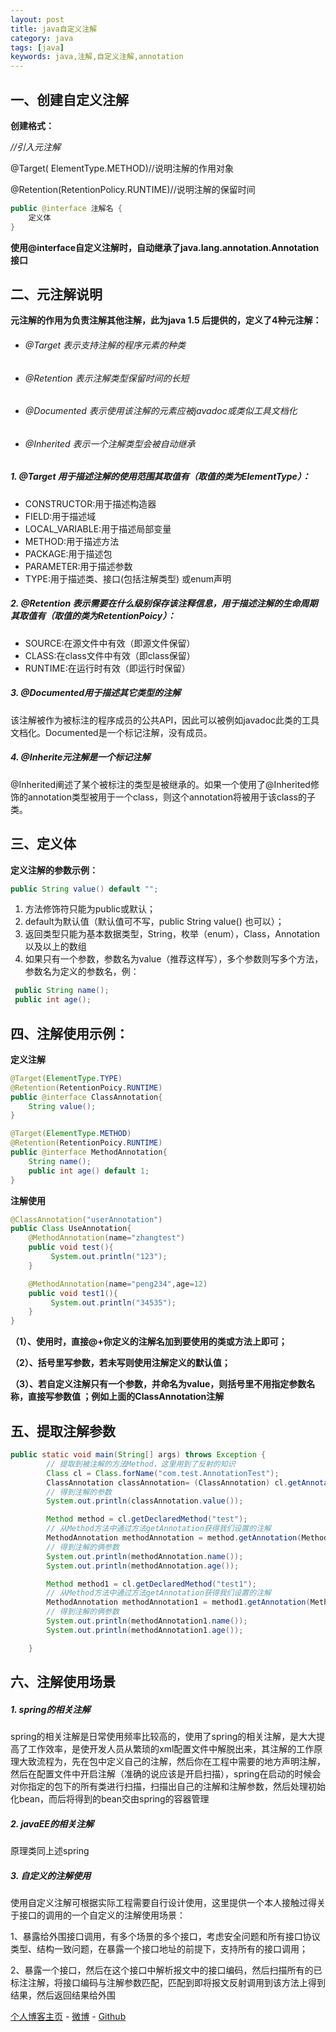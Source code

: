 ```yaml
---
layout: post
title: java自定义注解
category: java
tags: [java]
keywords: java,注解,自定义注解,annotation
---
```

## 一、创建自定义注解

**创建格式：**

*//引入元注解*

@Target( ElementType.METHOD)//说明注解的作用对象

@Retention(RetentionPolicy.RUNTIME)//说明注解的保留时间
```java
public @interface 注解名 {
    定义体
}
```

**使用@interface自定义注解时，自动继承了java.lang.annotation.Annotation接口**

## 二、元注解说明
**元注解的作用为负责注解其他注解，此为java 1.5 后提供的，定义了4种元注解：**

- ###### @Target                  表示支持注解的程序元素的种类
- ###### @Retention             表示注解类型保留时间的长短
- ###### @Documented        表示使用该注解的元素应被javadoc或类似工具文档化
- ###### @Inherited               表示一个注解类型会被自动继承

##### 1. @Target 用于描述注解的使用范围其取值有（取值的类为ElementType）：

- CONSTRUCTOR:用于描述构造器
- FIELD:用于描述域
- LOCAL_VARIABLE:用于描述局部变量
- METHOD:用于描述方法
- PACKAGE:用于描述包
- PARAMETER:用于描述参数
- TYPE:用于描述类、接口(包括注解类型) 或enum声明

##### 2. @Retention 表示需要在什么级别保存该注释信息，用于描述注解的生命周期其取值有（取值的类为RetentionPoicy）：
- SOURCE:在源文件中有效（即源文件保留）
- CLASS:在class文件中有效（即class保留）
- RUNTIME:在运行时有效（即运行时保留）
    
##### 3. @Documented用于描述其它类型的注解
该注解被作为被标注的程序成员的公共API，因此可以被例如javadoc此类的工具文档化。Documented是一个标记注解，没有成员。
##### 4. @Inherite元注解是一个标记注解
@Inherited阐述了某个被标注的类型是被继承的。如果一个使用了@Inherited修饰的annotation类型被用于一个class，则这个annotation将被用于该class的子类。

## 三、定义体
**定义注解的参数示例：**

```java
public String value() default "";
```

1. 方法修饰符只能为public或默认；
2. default为默认值（默认值可不写，public String value() 也可以）；
3. 返回类型只能为基本数据类型，String，枚举（enum），Class，Annotation 以及以上的数组
4. 如果只有一个参数，参数名为value（推荐这样写），多个参数则写多个方法，参数名为定义的参数名，例：
```java
 public String name();
 public int age();
```

## 四、注解使用示例：
**定义注解**
```java
@Target(ElementType.TYPE)
@Retention(RetentionPoicy.RUNTIME)
public @interface ClassAnnotation{
    String value();
}
```
```java
@Target(ElementType.METHOD)
@Retention(RetentionPoicy.RUNTIME)
public @interface MethodAnnotation{
    String name();
    public int age() default 1;
}
```
**注解使用**
```java
@ClassAnnotation("userAnnotation")
public Class UseAnnotation{
    @MethodAnnotation(name="zhangtest")
    public void test(){
         System.out.println("123");
    }

    @MethodAnnotation(name="peng234",age=12)
    public void test1(){
         System.out.println("34535");
    }
}
```
**（1）、使用时，直接@+你定义的注解名加到要使用的类或方法上即可；**

**（2）、括号里写参数，若未写则使用注解定义的默认值；**

**（3）、若自定义注解只有一个参数，并命名为value，则括号里不用指定参数名称，直接写参数值 ；例如上面的ClassAnnotation注解**

## 五、提取注解参数
```java
public static void main(String[] args) throws Exception {  
        // 提取到被注解的方法Method，这里用到了反射的知识  
		Class cl = Class.forName("com.test.AnnotationTest");
		ClassAnnotation classAnnotation= (ClassAnnotation) cl.getAnnotation(ClassAnnotation.class); 
		// 得到注解的参数  
        System.out.println(classAnnotation.value());  

        Method method = cl.getDeclaredMethod("test");  
        // 从Method方法中通过方法getAnnotation获得我们设置的注解  
        MethodAnnotation methodAnnotation = method.getAnnotation(MethodAnnotation.class); 
        // 得到注解的俩参数  
        System.out.println(methodAnnotation.name());  
        System.out.println(methodAnnotation.age());  

        Method method1 = cl.getDeclaredMethod("test1");  
        // 从Method方法中通过方法getAnnotation获得我们设置的注解  
        MethodAnnotation methodAnnotation1 = method1.getAnnotation(MethodAnnotation.class); 
        // 得到注解的俩参数  
        System.out.println(methodAnnotation1.name());  
        System.out.println(methodAnnotation1.age());  

    }  
```

## 六、注解使用场景
##### 1.  spring的相关注解
spring的相关注解是日常使用频率比较高的，使用了spring的相关注解，是大大提高了工作效率，是使开发人员从繁琐的xml配置文件中解脱出来，其注解的工作原理大致流程为，先在包中定义自己的注解，然后你在工程中需要的地方声明注解，然后在配置文件中开启注解（准确的说应该是开启扫描），spring在启动的时候会对你指定的包下的所有类进行扫描，扫描出自己的注解和注解参数，然后处理初始化bean，而后将得到的bean交由spring的容器管理
##### 2. javaEE的相关注解
原理类同上述spring
##### 3. 自定义的注解使用
使用自定义注解可根据实际工程需要自行设计使用，这里提供一个本人接触过得关于接口的调用的一个自定义的注解使用场景：

1、暴露给外围接口调用，有多个场景的多个接口，考虑安全问题和所有接口协议类型、结构一致问题，在暴露一个接口地址的前提下，支持所有的接口调用；

2、暴露一个接口，然后在这个接口中解析报文中的接口编码，然后扫描所有的已标注注解，将接口编码与注解参数匹配，匹配到即将报文反射调用到该方法上得到结果，然后返回结果给外围

[个人博客主页](https://614756zhang.github.io/zhangpeng/) - [微博](http://weibo.com/614756zhang) - [Github](https://github.com/614756zhang)